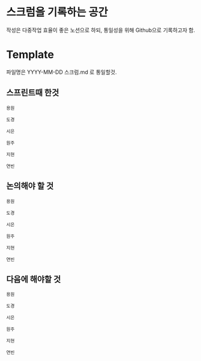 # 스크럼을 기록하는 공간

작성은 다중작업 효율이 좋은 노션으로 하되, 통일성을 위해 Github으로 기록하고자 함.

# Template

파일명은 YYYY-MM-DD 스크럼.md 로 통일할것.

## 스프린트때 한것

`용원`

`도경`

`시은`

`원주`

`지현`

`연빈`

## 논의해야 할 것

`용원`

`도경`

`시은`

`원주`

`지현`

`연빈`

## 다음에 해야할 것

`용원`

`도경`

`시은`

`원주`

`지현`

`연빈`

